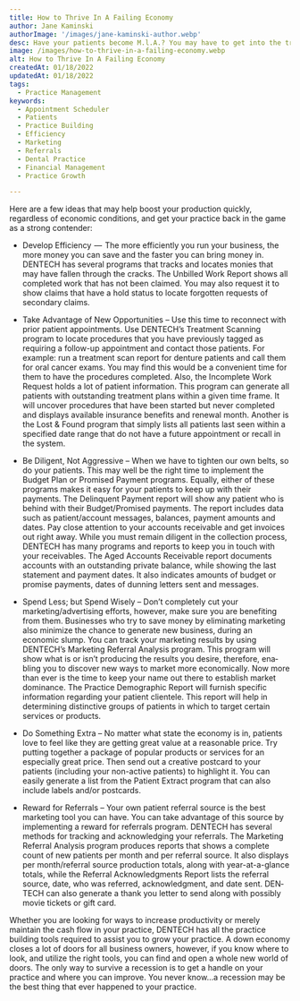 ```yaml
---
title: How to Thrive In A Failing Economy
author: Jane Kaminski
authorImage: '/images/jane-kaminski-author.webp'
desc: Have your patients become M.l.A.? You may have to get into the trenches to seek them out. Many factors may play a part into the disappearance from your practice such as the holidays, a slowing economy or they may have an aversion to going to the dentist. Whatever the reason, you need your patients busi­ness to continue to keep your practice thriving. It will take some effort but start by establishing a game plan with some practice building tools from your DENTECH system.
image: /images/how-to-thrive-in-a-failing-economy.webp
alt: How to Thrive In A Failing Economy
createdAt: 01/18/2022
updatedAt: 01/18/2022
tags:
  - Practice Management
keywords:
  - Appointment Scheduler
  - Patients
  - Practice Building
  - Efficiency
  - Marketing
  - Referrals
  - Dental Practice
  - Financial Management
  - Practice Growth

---
```


Here are a few ideas that may help boost your production quickly, regardless of economic conditions, and get your practice back in the game as a strong contender:

- Develop Efficiency  —  The more efficiently you run your busi­ness, the more money you can save and the faster you can bring money in. DENTECH has several programs that tracks and locates monies that may have fallen through the cracks. The Unbilled Work Report shows all completed work that has not been claimed. You may also request it to show claims that have a hold status to locate forgotten requests of secondary claims.

- Take Advantage of New Opportunities – Use this time to reconnect with prior patient appointments. Use DENTECH’s Treatment Scanning program to locate procedures that you have previously tagged as requiring a follow-up appointment and contact those patients. For example: run a treatment scan report for denture patients and call them for oral cancer exams. You may find this would be a convenient time for them to have the procedures completed. Also, the Incomplete Work Request holds a lot of patient information. This program can generate all patients with outstanding treatment plans within a given time frame. It will uncover procedures that have been started but never completed and displays available insurance benefits and renewal month. Another is the Lost & Found program that simply lists all patients last seen within a specified date range that do not have a future appointment or recall in the system.

- Be Diligent, Not Aggressive – When we have to tighten our own belts, so do your patients. This may well be the right time to implement the Budget Plan or Promised Payment programs. Equally, either of these programs makes it easy for your patients to keep up with their payments. The Delinquent Payment report will show any patient who is behind with their Budget/Promised pay­ments. The report includes data such as patient/account messages, balances, pay­ment amounts and dates. Pay close attention to your accounts receivable and get invoices out right away. While you must remain diligent in the collection process, DENTECH has many programs and reports to keep you in touch with your receivables. The Aged Accounts Re­ceivable report documents accounts with an outstanding private balance, while showing the last statement and payment dates. It also indicates amounts of budget or promise payments, dates of dunning letters sent and messages.

- Spend Less; but Spend Wisely – Don’t completely cut your marketing/advertising efforts, however, make sure you are benefiting from them. Businesses who try to save money by eliminating marketing also minimize the chance to generate new business, during an economic slump. You can track your marketing results by using DENTECH’s Marketing Referral Analysis program. This program will show what is or isn’t producing the results you desire, therefore, ena­bling you to discover new ways to market more economically. Now more than ever is the time to keep your name out there to establish market dominance. The Practice Demographic Report will furnish specific information regarding your patient clientele. This report will help in determining distinctive groups of patients in which to target certain services or products.

- Do Something Extra – No matter what state the economy is in, patients love to feel like they are getting great value at a reason­able price. Try putting together a package of popular products or services for an especially great price. Then send out a creative postcard to your patients (including your non-active patients) to highlight it. You can easily generate a list from the Patient Ex­tract program that can also include labels and/or postcards.

- Reward for Referrals – Your own patient referral source is the best marketing tool you can have. You can take advantage of this source by implementing a reward for referrals program. DENTECH has several methods for tracking and acknowledging your referrals. The Marketing Referral Analysis program pro­duces reports that shows a complete count of new patients per month and per referral source. It also displays per month/referral source production totals, along with year-at-a-glance totals, while the Referral Acknowledgments Report lists the referral source, date, who was referred, acknowledgment, and date sent. DEN­TECH can also generate a thank you letter to send along with possibly movie tickets or gift card.

Whether you are looking for ways to increase productivity or merely maintain the cash flow in your practice, DENTECH has all the practice building tools required to assist you to grow your practice. A down econ­omy closes a lot of doors for all business owners, however, if you know where to look, and utilize the right tools, you can find and open a whole new world of doors. The only way to survive a recession is to get a handle on your practice and where you can improve. You never know…a recession may be the best thing that ever happened to your practice.
